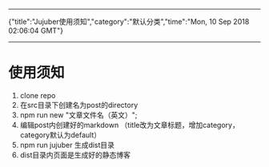-------------------------------------

{"title":"Jujuber使用须知","category":"默认分类","time":"Mon, 10 Sep 2018 02:06:04 GMT"}

-------------------------------------


# 使用须知

1. clone repo
2. 在src目录下创建名为post的directory
3. npm run new "文章文件名（英文）";
4. 编辑post内创建好的markdown （title改为文章标题，增加category，category默认为default）
5. npm run jujuber 生成dist目录
6. dist目录内页面是生成好的静态博客